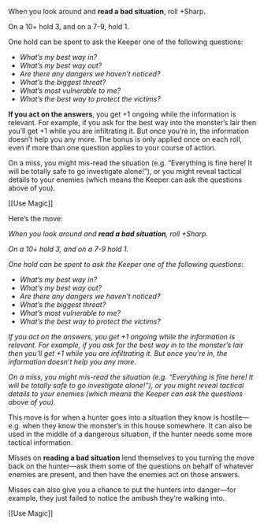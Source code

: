 
When you look around and **read a bad situation**, roll +Sharp.

On a 10+ hold 3, and on a 7-9, hold 1.

One hold can be spent to ask the Keeper one of the following questions:

- *What’s my best way in?*
- *What’s my best way out?*
- *Are there any dangers we haven’t noticed?*
- *What’s the biggest threat?*
- *What’s most vulnerable to me?*
- *What’s the best way to protect the victims?*

**If you act on the answers**, you get +1 ongoing while the information is relevant. For example, if you ask for the best way into the monster’s lair then you’ll get +1 while you are infiltrating it. But once you’re in, the information doesn’t help you any more. The bonus is only applied once on each roll, even if more than one question applies to your course of action.

On a miss, you might mis-read the situation (e.g. “Everything is fine here! It will be totally safe to go investigate alone!”), or you might reveal tactical details to your enemies (which means the Keeper can ask the questions above of you).

[[Use Magic]]

Here’s the move:

*When you look around and* ***read a bad situation**, roll +Sharp.*

*On a 10+ hold 3, and on a 7-9 hold 1.*

*One hold can be spent to ask the Keeper one of the following questions:*

- *What’s my best way in?*
- *What’s my best way out?*
- *Are there any dangers we haven’t noticed?*
- *What’s the biggest threat?*
- *What’s most vulnerable to me?*
- *What’s the best way to protect the victims?*

*If you act on the answers, you get +1 ongoing while the information is relevant. For example, if you ask for the best way in to the monster’s lair then you’ll get +1 while you are infiltrating it. But once you’re in, the information doesn’t help you any more.*

*On a miss, you might mis-read the situation (e.g. “Everything is fine here! It will be totally safe to go investigate alone!”), or you might reveal tactical details to your enemies (which means the Keeper can ask the questions above of you).*

This move is for when a hunter goes into a situation they know is hostile—e.g. when they know the monster’s in this house somewhere. It can also be used in the middle of a dangerous situation, if the hunter needs some more tactical information.

Misses on **reading a bad situation** lend themselves to you turning the move back on the hunter—ask them some of the questions on behalf of whatever enemies are present, and then have the enemies act on those answers.

Misses can also give you a chance to put the hunters into danger—for example, they just failed to notice the ambush they’re walking into.

[[Use Magic]]
